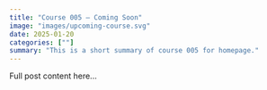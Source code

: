 ```yaml
---
title: "Course 005 — Coming Soon"
image: "images/upcoming-course.svg"
date: 2025-01-20
categories: [""]
summary: "This is a short summary of course 005 for homepage."
---
```


Full post content here...
